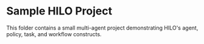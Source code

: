# Sample HILO Project

This folder contains a small multi-agent project demonstrating
HILO's agent, policy, task, and workflow constructs.
